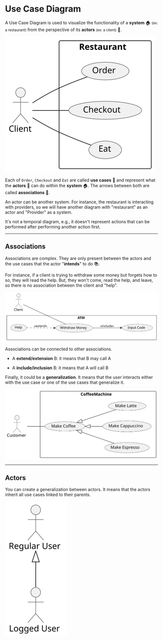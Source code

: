 # Use Case Diagram

<div class="row row-cols-md-2"><div>

A Use Case Diagram is used to visualize the functionality of a **system** 🏠 <small>(ex: a restaurant)</small> from the perspective of its **actors** <small>(ex: a client)</small> 🧑.

<div class="text-center">

![DCU example](_uml/example.svg)
</div>
</div><div>

Each of `Order`, `Checkout` and `Eat` are called **use cases** 🎫 and represent what the **actors** 🧑 can do within the **system** 🏠. The arrows between both are called **associations** 🌿.

An actor can be another system. For instance, the restaurant is interacting with providers, so we will have another diagram with "restaurant" as an actor and "Provider" as a system.

It's not a temporal diagram, e.g., it doesn't represent actions that can be performed after performing another action first.
</div></div>

<hr class="sep-both">

## Associations

<div class="row row-cols-md-2"><div>

Associations are complex. They are only present between the actors and the use cases that the actor "**intends**" to do 📚.

For instance, if a client is trying to withdraw some money but forgets how to so, they will read the help. But, they won't come, read the help, and leave, so there is no association between the client and "help".

![ATM example](_uml/associations.svg)
</div><div>

Associations can be connected to other associations.

* A **extend/extension** B: it means that B may call A

* A **include/inclusion** B: it means that A will call B

Finally, it could be a **generalization**. It means that the user interacts either with the use case or one of the use cases that generalize it.

![Association Generalization](_uml/uc_gen.svg)
</div></div>

<hr class="sep-both">

## Actors

<div class="row row-cols-md-2"><div>

You can create a generalization between actors. It means that the actors inherit all use cases linked to their parents.

<div class="text-center">

![Generalization actors](_uml/actor_gen.svg)
</div>
</div><div>
</div></div>